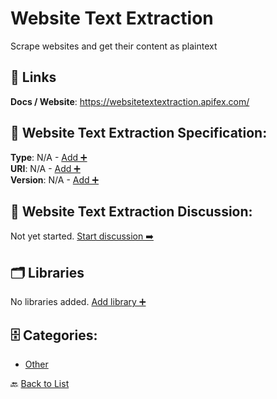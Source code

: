 # Website Text Extraction

Scrape websites and get their content as plaintext

##  🔗 Links
**Docs / Website**: https://websitetextextraction.apifex.com/

## 🧬 Website Text Extraction Specification:
**Type**: N/A - [Add ➕](https://github.com/apis-list/apis-list/edit/main/apis.yaml#L21818)  
**URI**: N/A - [Add ➕](https://github.com/apis-list/apis-list/edit/main/apis.yaml#L21818)  
**Version**: N/A - [Add ➕](https://github.com/apis-list/apis-list/edit/main/apis.yaml#L21818)

## 💬 Website Text Extraction Discussion:
Not yet started. [Start discussion ➡️](https://github.com/apis-list/apis-list/discussions/new)

## 🗂️ Libraries

No libraries added. [Add library ➕](https://github.com/apis-list/apis-list/edit/main/apis.yaml#L21818)    


## 🗄️ Categories:
- [Other](https://github.com/apis-list/apis-list#other-)

🔙  [Back to List](https://github.com/apis-list/apis-list)
